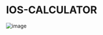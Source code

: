 # IOS-CALCULATOR


![image](https://github.com/user-attachments/assets/0bc758ae-7b93-4ab8-8365-a2167989f2b3)
